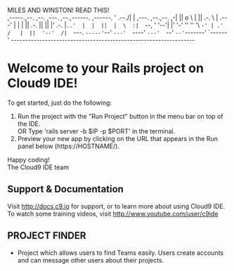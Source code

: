 MILES AND WINSTON! READ THIS! </br>
     ,-----.,--.                  ,--. ,---.   ,--.,------.  ,------.
    '  .--./|  | ,---. ,--.,--. ,-|  || o   \  |  ||  .-.  \ |  .---'
    |  |    |  || .-. ||  ||  |' .-. |`..'  |  |  ||  |  \  :|  `--, 
    '  '--'\|  |' '-' ''  ''  '\ `-' | .'  /   |  ||  '--'  /|  `---.
     `-----'`--' `---'  `----'  `---'  `--'    `--'`-------' `------'
    ----------------------------------------------------------------- 


# Welcome to your Rails project on Cloud9 IDE!

To get started, just do the following:

1. Run the project with the "Run Project" button in the menu bar on top of the IDE. </br>
        OR
    Type 'rails server -b $IP -p $PORT' in the terminal. </br>
2. Preview your new app by clicking on the URL that appears in the Run panel below (https://HOSTNAME/). </br>

Happy coding!  </br>
The Cloud9 IDE team


## Support & Documentation

Visit http://docs.c9.io for support, or to learn more about using Cloud9 IDE. 
To watch some training videos, visit http://www.youtube.com/user/c9ide

## PROJECT FINDER
- Project which allows users to find Teams easily. Users create accounts and can message other users about their projects.
